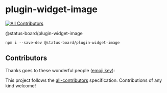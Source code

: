 # plugin-widget-image
[![All Contributors](https://img.shields.io/badge/all_contributors-0-orange.svg?style=flat-square)](#contributors)

@status-board/plugin-widget-image

`npm i --save-dev @status-board/plugin-widget-image`

## Contributors

Thanks goes to these wonderful people ([emoji key](https://allcontributors.org/docs/en/emoji-key)):

<!-- ALL-CONTRIBUTORS-LIST:START - Do not remove or modify this section -->
<!-- prettier-ignore -->
<!-- ALL-CONTRIBUTORS-LIST:END -->

This project follows the [all-contributors](https://github.com/all-contributors/all-contributors) specification. Contributions of any kind welcome!
